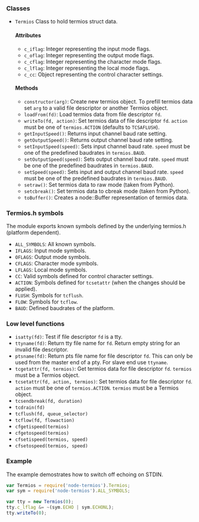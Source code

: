 ### Classes

- `Termios` Class to hold termios struct data.

    #### Attributes
    
    - `c_iflag`: Integer representing the input mode flags.
    - `c_oflag`: Integer representing the output mode flags.
    - `c_cflag`: Integer representing the character mode flags.
    - `c_lflag`: Integer representing the local mode flags.
    - `c_cc`: Object representing the control character settings.

    #### Methods
    
    - `constructor(arg)`: Create new termios object.
      To prefill termios data set `arg` to
      a valid file descriptor or another Termios object.
    - `loadFrom(fd)`: Load termios data from file descriptor `fd`.
    - `writeTo(fd, action)`: Set termios data of file descriptor `fd`.
      `action` must be one of `termios.ACTION` (defaults to `TCSAFLUSH`).
    - `getInputSpeed()`: Returns input channel baud rate setting.
    - `getOutputSpeed()`: Returns output channel baud rate setting.
    - `setInputSpeed(speed)`: Sets input channel baud rate.
      `speed` must be one of the predefined baudrates in `termios.BAUD`.
    - `setOutputSpeed(speed)`: Sets output channel baud rate.
      `speed` must be one of the predefined baudrates in `termios.BAUD`.
    - `setSpeed(speed)`: Sets input and output channel baud rate.
      `speed` must be one of the predefined baudrates in `termios.BAUD`.
    - `setraw()`: Set termios data to raw mode (taken from Python).
    - `setcbreak()`: Set termios data to cbreak mode (taken from Python).
    - `toBuffer()`: Creates a node::Buffer representation of termios data.

### Termios.h symbols

The module exports known symbols defined by the
underlying termios.h (platform dependent).

- `ALL_SYMBOLS`: All known symbols.
- `IFLAGS`: Input mode symbols.
- `OFLAGS`: Output mode symbols.
- `CFLAGS`: Character mode symbols.
- `LFLAGS`: Local mode symbols.
- `CC`: Valid symbols defined for control character settings.
- `ACTION`: Symbols defined for `tcsetattr`
  (when the changes should be applied).
- `FLUSH`: Symbols for `tcflush`.
- `FLOW`: Symbols for `tcflow`.
- `BAUD`: Defined baudrates of the platform.

### Low level functions

- `isatty(fd)`: Test if file descriptor `fd` is a tty.
- `ttyname(fd)`: Return tty file name for `fd`.
  Return empty string for an invalid file descriptor.
- `ptsname(fd)`: Return pts file name for file descriptor `fd`.
  This can only be used from the master end of a pty.
  For slave end use `ttyname`.
- `tcgetattr(fd, termios)`: Get termios data for file descriptor `fd`.
  `termios` must be a Termios object.
- `tcsetattr(fd, action, termios)`: Set termios data for file descriptor `fd`.
  `action` must be one of `termios.ACTION`. `termios` must be a Termios object.
- `tcsendbreak(fd, duration)`
- `tcdrain(fd)`
- `tcflush(fd, queue_selector)`
- `tcflow(fd, flowaction)`
- `cfgetispeed(termios)`
- `cfgetospeed(termios)`
- `cfsetispeed(termios, speed)`
- `cfsetospeed(termios, speed)`


### Example

The example demostrates how to switch off echoing on STDIN.
```javascript
var Termios = require('node-termios').Termios;
var sym = require('node-termios').ALL_SYMBOLS;

var tty = new Termios(0);
tty.c_lflag &= ~(sym.ECHO | sym.ECHONL);
tty.writeTo(0);
```

